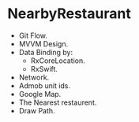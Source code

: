 # NearbyRestaurant

- Git Flow.
- MVVM Design.
- Data Binding by:
  - RxCoreLocation.
  - RxSwift.
- Network.
- Admob unit ids.
- Google Map.
- The Nearest restaurent.
- Draw Path.
